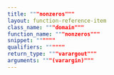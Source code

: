 ```yaml
---
title: """nonzeros"""
layout: function-reference-item
class_name: """domain"""
function_name: """nonzeros"""
snippet: """"""
qualifiers: """"""
return_type: """varargout"""
arguments: """(varargin)"""
---
```


